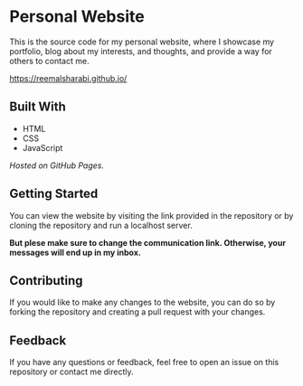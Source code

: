 # Personal Website
This is the source code for my personal website, where I showcase my portfolio, blog about my interests, and thoughts, and provide a way for others to contact me.

https://reemalsharabi.github.io/
## Built With
 * HTML
 * CSS
 * JavaScript
 
 _Hosted on GitHub Pages._
 
 ## Getting Started
You can view the website by visiting the link provided in the repository or by cloning the repository and run a localhost server.

**But plese make sure to change the communication link. Otherwise, your messages will end up in my inbox.**

## Contributing
If you would like to make any changes to the website, you can do so by forking the repository and creating a pull request with your changes.

## Feedback
If you have any questions or feedback, feel free to open an issue on this repository or contact me directly.

